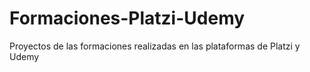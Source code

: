 # Formaciones-Platzi-Udemy
Proyectos de las formaciones realizadas en las plataformas de Platzi y Udemy
